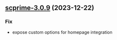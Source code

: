 

## [scprime-3.0.9](https://github.com/truecharts/charts/compare/scprime-3.0.8...scprime-3.0.9) (2023-12-22)

### Fix

- expose custom options for homepage integration
  
  